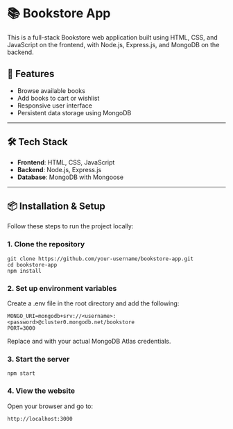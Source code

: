# 📚 Bookstore App

This is a full-stack Bookstore web application built using HTML, CSS, and JavaScript on the frontend, with Node.js, Express.js, and MongoDB on the backend.

## 🌟 Features

- Browse available books
- Add books to cart or wishlist
- Responsive user interface
- Persistent data storage using MongoDB
  
---

## 🛠 Tech Stack

- **Frontend**: HTML, CSS, JavaScript
- **Backend**: Node.js, Express.js
- **Database**: MongoDB with Mongoose
  
---

## 📦 Installation & Setup

Follow these steps to run the project locally:

### 1. Clone the repository

```
git clone https://github.com/your-username/bookstore-app.git
cd bookstore-app
npm install
```

### 2. Set up environment variables
Create a .env file in the root directory and add the following:
```
MONGO_URI=mongodb+srv://<username>:<password>@cluster0.mongodb.net/bookstore
PORT=3000
```
Replace <username> and <password> with your actual MongoDB Atlas credentials.

### 3. Start the server
```
npm start
```

### 4. View the website
Open your browser and go to:
```
http://localhost:3000
```
